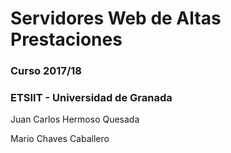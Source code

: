# Servidores Web de Altas Prestaciones
### Curso 2017/18
### ETSIIT - Universidad de Granada
Juan Carlos Hermoso Quesada

Mario Chaves Caballero
